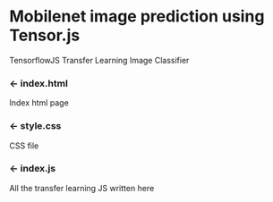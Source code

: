 Mobilenet image prediction using Tensor.js
=================

TensorflowJS Transfer Learning Image Classifier




### ← index.html

Index html page

### ← style.css

CSS file

### ← index.js

All the transfer learning JS written here

